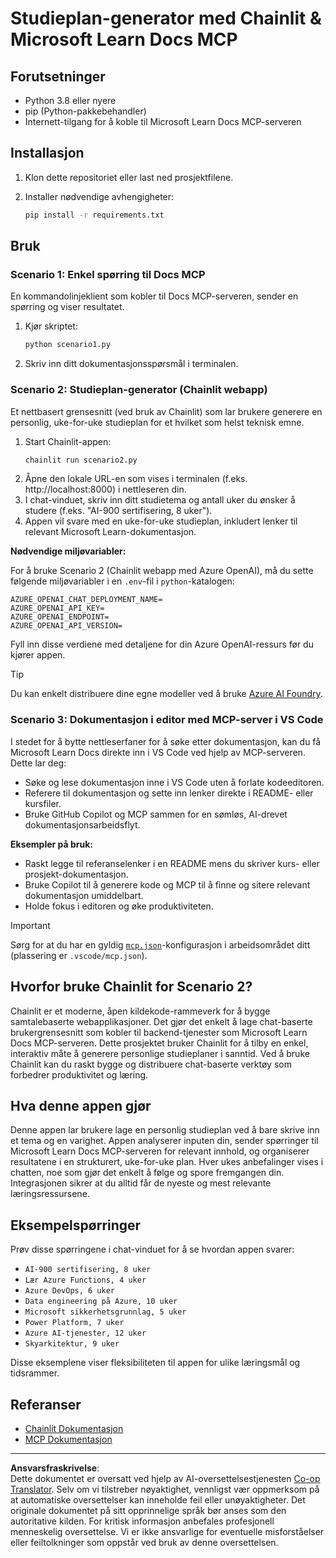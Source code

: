 <!--
CO_OP_TRANSLATOR_METADATA:
{
  "original_hash": "6ef6015d29b95f1cab97fb88a045a991",
  "translation_date": "2025-09-05T11:09:44+00:00",
  "source_file": "09-CaseStudy/docs-mcp/solution/python/README.md",
  "language_code": "no"
}
-->
# Studieplan-generator med Chainlit & Microsoft Learn Docs MCP

## Forutsetninger

- Python 3.8 eller nyere
- pip (Python-pakkebehandler)
- Internett-tilgang for å koble til Microsoft Learn Docs MCP-serveren

## Installasjon

1. Klon dette repositoriet eller last ned prosjektfilene.
2. Installer nødvendige avhengigheter:

   ```bash
   pip install -r requirements.txt
   ```

## Bruk

### Scenario 1: Enkel spørring til Docs MCP
En kommandolinjeklient som kobler til Docs MCP-serveren, sender en spørring og viser resultatet.

1. Kjør skriptet:
   ```bash
   python scenario1.py
   ```
2. Skriv inn ditt dokumentasjonsspørsmål i terminalen.

### Scenario 2: Studieplan-generator (Chainlit webapp)
Et nettbasert grensesnitt (ved bruk av Chainlit) som lar brukere generere en personlig, uke-for-uke studieplan for et hvilket som helst teknisk emne.

1. Start Chainlit-appen:
   ```bash
   chainlit run scenario2.py
   ```
2. Åpne den lokale URL-en som vises i terminalen (f.eks. http://localhost:8000) i nettleseren din.
3. I chat-vinduet, skriv inn ditt studietema og antall uker du ønsker å studere (f.eks. "AI-900 sertifisering, 8 uker").
4. Appen vil svare med en uke-for-uke studieplan, inkludert lenker til relevant Microsoft Learn-dokumentasjon.

**Nødvendige miljøvariabler:**

For å bruke Scenario 2 (Chainlit webapp med Azure OpenAI), må du sette følgende miljøvariabler i en `.env`-fil i `python`-katalogen:

```
AZURE_OPENAI_CHAT_DEPLOYMENT_NAME=
AZURE_OPENAI_API_KEY=
AZURE_OPENAI_ENDPOINT=
AZURE_OPENAI_API_VERSION=
```

Fyll inn disse verdiene med detaljene for din Azure OpenAI-ressurs før du kjører appen.

> [!TIP]
> Du kan enkelt distribuere dine egne modeller ved å bruke [Azure AI Foundry](https://ai.azure.com/).

### Scenario 3: Dokumentasjon i editor med MCP-server i VS Code

I stedet for å bytte nettleserfaner for å søke etter dokumentasjon, kan du få Microsoft Learn Docs direkte inn i VS Code ved hjelp av MCP-serveren. Dette lar deg:
- Søke og lese dokumentasjon inne i VS Code uten å forlate kodeeditoren.
- Referere til dokumentasjon og sette inn lenker direkte i README- eller kursfiler.
- Bruke GitHub Copilot og MCP sammen for en sømløs, AI-drevet dokumentasjonsarbeidsflyt.

**Eksempler på bruk:**
- Raskt legge til referanselenker i en README mens du skriver kurs- eller prosjekt-dokumentasjon.
- Bruke Copilot til å generere kode og MCP til å finne og sitere relevant dokumentasjon umiddelbart.
- Holde fokus i editoren og øke produktiviteten.

> [!IMPORTANT]
> Sørg for at du har en gyldig [`mcp.json`](../../../../../../09-CaseStudy/docs-mcp/solution/scenario3/mcp.json)-konfigurasjon i arbeidsområdet ditt (plassering er `.vscode/mcp.json`).

## Hvorfor bruke Chainlit for Scenario 2?

Chainlit er et moderne, åpen kildekode-rammeverk for å bygge samtalebaserte webapplikasjoner. Det gjør det enkelt å lage chat-baserte brukergrensesnitt som kobler til backend-tjenester som Microsoft Learn Docs MCP-serveren. Dette prosjektet bruker Chainlit for å tilby en enkel, interaktiv måte å generere personlige studieplaner i sanntid. Ved å bruke Chainlit kan du raskt bygge og distribuere chat-baserte verktøy som forbedrer produktivitet og læring.

## Hva denne appen gjør

Denne appen lar brukere lage en personlig studieplan ved å bare skrive inn et tema og en varighet. Appen analyserer inputen din, sender spørringer til Microsoft Learn Docs MCP-serveren for relevant innhold, og organiserer resultatene i en strukturert, uke-for-uke plan. Hver ukes anbefalinger vises i chatten, noe som gjør det enkelt å følge og spore fremgangen din. Integrasjonen sikrer at du alltid får de nyeste og mest relevante læringsressursene.

## Eksempelspørringer

Prøv disse spørringene i chat-vinduet for å se hvordan appen svarer:

- `AI-900 sertifisering, 8 uker`
- `Lær Azure Functions, 4 uker`
- `Azure DevOps, 6 uker`
- `Data engineering på Azure, 10 uker`
- `Microsoft sikkerhetsgrunnlag, 5 uker`
- `Power Platform, 7 uker`
- `Azure AI-tjenester, 12 uker`
- `Skyarkitektur, 9 uker`

Disse eksemplene viser fleksibiliteten til appen for ulike læringsmål og tidsrammer.

## Referanser

- [Chainlit Dokumentasjon](https://docs.chainlit.io/)
- [MCP Dokumentasjon](https://github.com/MicrosoftDocs/mcp)

---

**Ansvarsfraskrivelse**:  
Dette dokumentet er oversatt ved hjelp av AI-oversettelsestjenesten [Co-op Translator](https://github.com/Azure/co-op-translator). Selv om vi tilstreber nøyaktighet, vennligst vær oppmerksom på at automatiske oversettelser kan inneholde feil eller unøyaktigheter. Det originale dokumentet på sitt opprinnelige språk bør anses som den autoritative kilden. For kritisk informasjon anbefales profesjonell menneskelig oversettelse. Vi er ikke ansvarlige for eventuelle misforståelser eller feiltolkninger som oppstår ved bruk av denne oversettelsen.